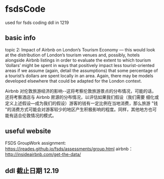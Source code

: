 # fsdsCode
used for fsds coding ddl in 1219

## basic info

topic 2: 
Impact of Airbnb on London’s Tourism Economy — this would look at the distribution of London’s tourism venues and, possibly, hotels alongside Airbnb listings in order to evaluate the extent to which tourism ‘dollars’ might be spent in ways that positively impact less tourist-oriented areas if we assume (again, detail the assumptions) that some percentage of a tourist’s dollars are spent locally in an area. 
Again, there may be models developed elsewhere that could be adapted for the London context.

Airbnb 对伦敦旅游经济的影响--这将考察伦敦旅游景点的分布情况，可能的话，还将考察酒店与 Airbnb 房源的分布情况，以评估如果我们假设（我们需要 细化或定义上述假设—成为我们的假设）游客的钱有一定比例在当地消费，那么旅游 "钱 "的消费方式可能会对游客较少的地区产生积极影响的程度。同样，其他地方也可能有适合伦敦情况的模式。

## useful website
FSDS GroupWork assignment: https://jreades.github.io/fsds/assessments/group.html
airbnb： http://insideairbnb.com/get-the-data/

## ddl 截止日期 12.19 


